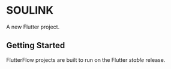 # SOULINK

A new Flutter project.

## Getting Started

FlutterFlow projects are built to run on the Flutter _stable_ release.
